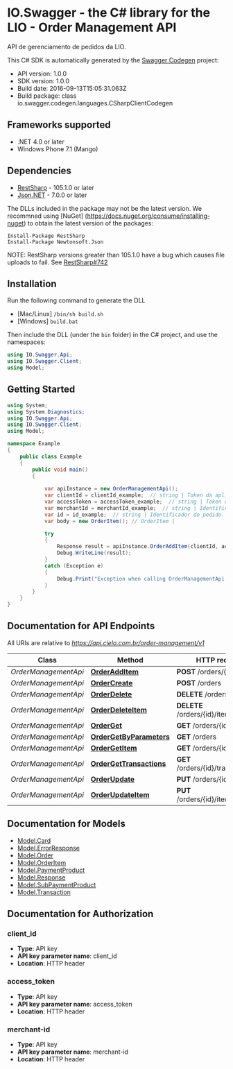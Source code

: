 # IO.Swagger - the C# library for the LIO - Order Management API

API de gerenciamento de pedidos da LIO.

This C# SDK is automatically generated by the [Swagger Codegen](https://github.com/swagger-api/swagger-codegen) project:

- API version: 1.0.0
- SDK version: 1.0.0
- Build date: 2016-09-13T15:05:31.063Z
- Build package: class io.swagger.codegen.languages.CSharpClientCodegen

## Frameworks supported
- .NET 4.0 or later
- Windows Phone 7.1 (Mango)

## Dependencies
- [RestSharp](https://www.nuget.org/packages/RestSharp) - 105.1.0 or later
- [Json.NET](https://www.nuget.org/packages/Newtonsoft.Json/) - 7.0.0 or later

The DLLs included in the package may not be the latest version. We recommned using [NuGet] (https://docs.nuget.org/consume/installing-nuget) to obtain the latest version of the packages:
```
Install-Package RestSharp
Install-Package Newtonsoft.Json
```

NOTE: RestSharp versions greater than 105.1.0 have a bug which causes file uploads to fail. See [RestSharp#742](https://github.com/restsharp/RestSharp/issues/742)

## Installation
Run the following command to generate the DLL
- [Mac/Linux] `/bin/sh build.sh`
- [Windows] `build.bat`

Then include the DLL (under the `bin` folder) in the C# project, and use the namespaces:
```csharp
using IO.Swagger.Api;
using IO.Swagger.Client;
using Model;
```

## Getting Started

```csharp
using System;
using System.Diagnostics;
using IO.Swagger.Api;
using IO.Swagger.Client;
using Model;

namespace Example
{
    public class Example
    {
        public void main()
        {
            
            var apiInstance = new OrderManagementApi();
            var clientId = clientId_example;  // string | Token da aplicação (APP Token) gerado durante o processo de cadastro.
            var accessToken = accessToken_example;  // string | Token de acesso (Access Token) gerado durante o processo de cadastro.
            var merchantId = merchantId_example;  // string | Identificador do estabelecimento comercial gerado durante o processo de cadastro.
            var id = id_example;  // string | Identificador do pedido.
            var body = new OrderItem(); // OrderItem | 

            try
            {
                Response result = apiInstance.OrderAddItem(clientId, accessToken, merchantId, id, body);
                Debug.WriteLine(result);
            }
            catch (Exception e)
            {
                Debug.Print("Exception when calling OrderManagementApi.OrderAddItem: " + e.Message );
            }
        }
    }
}
```

<a name="documentation-for-api-endpoints"></a>
## Documentation for API Endpoints

All URIs are relative to *https://api.cielo.com.br/order-management/v1*

Class | Method | HTTP request | Description
------------ | ------------- | ------------- | -------------
*OrderManagementApi* | [**OrderAddItem**](docs/OrderManagementApi.md#orderadditem) | **POST** /orders/{id}/items | 
*OrderManagementApi* | [**OrderCreate**](docs/OrderManagementApi.md#ordercreate) | **POST** /orders | 
*OrderManagementApi* | [**OrderDelete**](docs/OrderManagementApi.md#orderdelete) | **DELETE** /orders/{id} | 
*OrderManagementApi* | [**OrderDeleteItem**](docs/OrderManagementApi.md#orderdeleteitem) | **DELETE** /orders/{id}/items/{itemId} | 
*OrderManagementApi* | [**OrderGet**](docs/OrderManagementApi.md#orderget) | **GET** /orders/{id} | 
*OrderManagementApi* | [**OrderGetByParameters**](docs/OrderManagementApi.md#ordergetbyparameters) | **GET** /orders | 
*OrderManagementApi* | [**OrderGetItem**](docs/OrderManagementApi.md#ordergetitem) | **GET** /orders/{id}/items | 
*OrderManagementApi* | [**OrderGetTransactions**](docs/OrderManagementApi.md#ordergettransactions) | **GET** /orders/{id}/transactions | 
*OrderManagementApi* | [**OrderUpdate**](docs/OrderManagementApi.md#orderupdate) | **PUT** /orders/{id} | 
*OrderManagementApi* | [**OrderUpdateItem**](docs/OrderManagementApi.md#orderupdateitem) | **PUT** /orders/{id}/items/{itemId} | 


<a name="documentation-for-models"></a>
## Documentation for Models

 - [Model.Card](docs/Card.md)
 - [Model.ErrorResponse](docs/ErrorResponse.md)
 - [Model.Order](docs/Order.md)
 - [Model.OrderItem](docs/OrderItem.md)
 - [Model.PaymentProduct](docs/PaymentProduct.md)
 - [Model.Response](docs/Response.md)
 - [Model.SubPaymentProduct](docs/SubPaymentProduct.md)
 - [Model.Transaction](docs/Transaction.md)


## Documentation for Authorization

### client_id

- **Type**: API key
- **API key parameter name**: client_id
- **Location**: HTTP header

### access_token

- **Type**: API key
- **API key parameter name**: access_token
- **Location**: HTTP header

### merchant-id

- **Type**: API key
- **API key parameter name**: merchant-id
- **Location**: HTTP header

